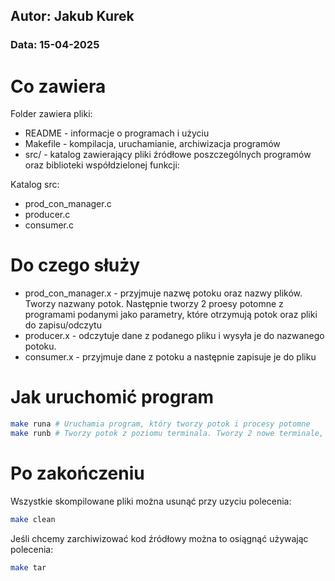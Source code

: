 ## Autor: Jakub Kurek

### Data: 15-04-2025

# Co zawiera

Folder zawiera pliki:
- README - informacje o programach i użyciu
- Makefile - kompilacja, uruchamianie, archiwizacja programów
- src/ - katalog zawierający pliki źródłowe poszczególnych programów oraz biblioteki współdzielonej funkcji:

Katalog src:
- prod_con_manager.c
- producer.c
- consumer.c

# Do czego służy
- prod_con_manager.x - przyjmuje nazwę potoku oraz nazwy plików. Tworzy nazwany potok. Następnie tworzy 2 proesy potomne z programami podanymi jako parametry, które otrzymują potok oraz pliki do zapisu/odczytu
- producer.x - odczytuje dane z podanego pliku i wysyła je do nazwanego potoku.
- consumer.x - przyjmuje dane z potoku a następnie zapisuje je do pliku

# Jak uruchomić program
```bash
make runa # Uruchamia program, który tworzy potok i procesy potomne
make runb # Tworzy potok z poziomu terminala. Tworzy 2 nowe terminale, w których uruchhamia producenta i konsumenta. Po zakończeniu usuwa potok.
```

# Po zakończeniu

Wszystkie skompilowane pliki można usunąć przy uzyciu polecenia:
```bash
make clean
```
Jeśli chcemy zarchiwizować kod źródłowy można to osiągnąć używając polecenia:
```bash
make tar
```